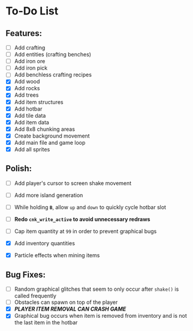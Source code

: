 # **To-Do List**

## Features:
- [ ] Add crafting
- [ ] Add entities (crafting benches)
- [ ] Add iron ore
- [ ] Add iron pick
- [ ] Add benchless crafting recipes
- [x] Add wood
- [x] Add rocks
- [x] Add trees
- [x] Add item structures
- [x] Add hotbar
- [x] Add tile data
- [x] Add item data
- [x] Add 8x8 chunking areas
- [x] Create background movement
- [x] Add main file and game loop
- [x] Add all sprites

## Polish:
- [ ] Add player's cursor to screen shake movement
- [ ] Add more island generation
- [ ] While holding **`B`**, allow `up` and `down` to quickly cycle hotbar slot
- [ ] **Redo `cnk_write_active` to avoid unnecessary redraws**
- [ ] Cap item quantity at `99` in order to prevent graphical bugs
- [x] Add inventory quantities
- [x] Particle effects when mining items


## Bug Fixes:
- [ ] Random graphical glitches that seem to only occur after `shake()` is called frequently
- [ ] Obstacles can spawn on top of the player
- [x] ***PLAYER ITEM REMOVAL CAN CRASH GAME***
- [x] Graphical bug occurs when item is removed from inventory and is not the last item in the hotbar